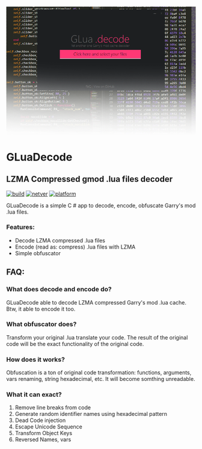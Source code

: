 ![gluadecode](preview2.png)
# GLuaDecode
## LZMA Compressed gmod .lua files decoder

[![build](https://img.shields.io/badge/build-passing-green.svg?style=for-the-badge)](https://github.com/r3t4rd/GLuaDecode)
[![netver](https://img.shields.io/badge/.NET_version-4.5-38bbff.svg?style=for-the-badge)](https://github.com/r3t4rd/GLuaDecode)
[![platform](https://img.shields.io/badge/platform-Windows-ff3875.svg?style=for-the-badge)](https://github.com/r3t4rd/GLuaDecode)

GLuaDecode is a simple C # app to decode, encode, obfuscate Garry's mod .lua files. 

### Features:
- Decode LZMA compressed .lua files
- Encode (read as: compress) .lua files with LZMA
- Simple obfuscator

## FAQ:
### What does decode and encode do?
GLuaDecode able to decode LZMA compressed Garry's mod .lua cache.
Btw, it able to encode it too.


### What obfuscator does?
Transform your original .lua translate your code.
The result of the original code will be the exact functionality of the original code.

### How does it works?
Obfuscation is a ton of original code transformation: functions, arguments, vars renaming, string hexadecimal, etc.
It will become somthing unreadable.

### What it can exact?
1. Remove line breaks from code
2. Generate random identifier names using hexadecimal pattern
3. Dead Code injection
4. Escape Unicode Sequence
5. Transform Object Keys
6. Reversed Names, vars

